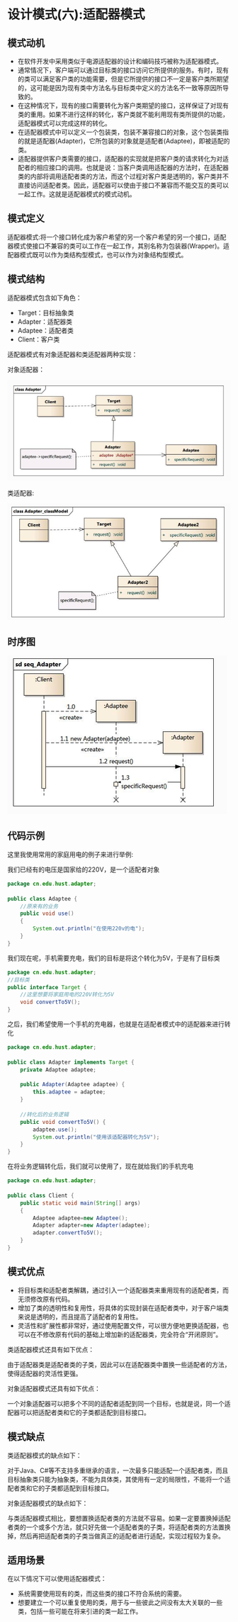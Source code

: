 # 设计模式(六):适配器模式

## 模式动机

- 在软件开发中采用类似于电源适配器的设计和编码技巧被称为适配器模式。
- 通常情况下，客户端可以通过目标类的接口访问它所提供的服务。有时，现有的类可以满足客户类的功能需要，但是它所提供的接口不一定是客户类所期望的，这可能是因为现有类中方法名与目标类中定义的方法名不一致等原因所导致的。
- 在这种情况下，现有的接口需要转化为客户类期望的接口，这样保证了对现有类的重用。如果不进行这样的转化，客户类就不能利用现有类所提供的功能，适配器模式可以完成这样的转化。
- 在适配器模式中可以定义一个包装类，包装不兼容接口的对象，这个包装类指的就是适配器(Adapter)，它所包装的对象就是适配者(Adaptee)，即被适配的类。
- 适配器提供客户类需要的接口，适配器的实现就是把客户类的请求转化为对适配者的相应接口的调用。也就是说：当客户类调用适配器的方法时，在适配器类的内部将调用适配者类的方法，而这个过程对客户类是透明的，客户类并不直接访问适配者类。因此，适配器可以使由于接口不兼容而不能交互的类可以一起工作。这就是适配器模式的模式动机。

## 模式定义

​	适配器模式:将一个接口转化成为客户希望的另一个客户希望的另一个接口，适配器模式使接口不兼容的类可以工作在一起工作，其别名称为包装器(Wrapper)。适配器模式既可以作为类结构型模式，也可以作为对象结构型模式。

## 模式结构

适配器模式包含如下角色：

- Target：目标抽象类
- Adapter：适配器类
- Adaptee：适配者类
- Client：客户类

适配器模式有对象适配器和类适配器两种实现：

对象适配器：

 ![image-20180715153418027](适配器模式之对象适配器类图.png)

类适配器:

![image-20180715153503575](适配器模式之类适配器类图.png)

## 时序图

![image-20180715153701360](适配器模式时序图.png)

## 代码示例

这里我使用常用的家庭用电的例子来进行举例:

我们已经有的电压是国家给的220V，是一个适配者对象

```java
package cn.edu.hust.adapter;

public class Adaptee {
    //原来有的业务
    public void use()
    {
        System.out.println("在使用220v的电");
    }
}

```

我们现在呢，手机需要充电，我们的目标是将这个转化为5V，于是有了目标类

```java
package cn.edu.hust.adapter;
//目标类
public interface Target {
    //这里想要将家庭用电的220V转化为5V
    void convertTo5V();
}

```

之后，我们希望使用一个手机的充电器，也就是在适配者模式中的适配器来进行转化

```java
package cn.edu.hust.adapter;

public class Adapter implements Target {
    private Adaptee adaptee;

    public Adapter(Adaptee adaptee) {
        this.adaptee = adaptee;
    }

    //转化后的业务逻辑
    public void convertTo5V() {
        adaptee.use();
        System.out.println("使用该适配器转化为5V");
    }
}

```

在将业务逻辑转化后，我们就可以使用了，现在就给我们的手机充电

```java
package cn.edu.hust.adapter;

public class Client {
    public static void main(String[] args)
    {
        Adaptee adaptee=new Adaptee();
        Adapter adapter=new Adapter(adaptee);
        adapter.convertTo5V();
    }
}

```

## 模式优点

- 将目标类和适配者类解耦，通过引入一个适配器类来重用现有的适配者类，而无须修改原有代码。
- 增加了类的透明性和复用性，将具体的实现封装在适配者类中，对于客户端类来说是透明的，而且提高了适配者的复用性。
- 灵活性和扩展性都非常好，通过使用配置文件，可以很方便地更换适配器，也可以在不修改原有代码的基础上增加新的适配器类，完全符合“开闭原则”。

类适配器模式还具有如下优点：

由于适配器类是适配者类的子类，因此可以在适配器类中置换一些适配者的方法，使得适配器的灵活性更强。

对象适配器模式还具有如下优点：

一个对象适配器可以把多个不同的适配者适配到同一个目标，也就是说，同一个适配器可以把适配者类和它的子类都适配到目标接口。

## 模式缺点

类适配器模式的缺点如下：

​	对于Java、C#等不支持多重继承的语言，一次最多只能适配一个适配者类，而且目标抽象类只能为抽象类，不能为具体类，其使用有一定的局限性，不能将一个适配者类和它的子类都适配到目标接口。

对象适配器模式的缺点如下：

​	与类适配器模式相比，要想置换适配者类的方法就不容易。如果一定要置换掉适配者类的一个或多个方法，就只好先做一个适配者类的子类，将适配者类的方法置换掉，然后再把适配者类的子类当做真正的适配者进行适配，实现过程较为复杂。

## 适用场景

在以下情况下可以使用适配器模式：

- 系统需要使用现有的类，而这些类的接口不符合系统的需要。
- 想要建立一个可以重复使用的类，用于与一些彼此之间没有太大关联的一些类，包括一些可能在将来引进的类一起工作。
